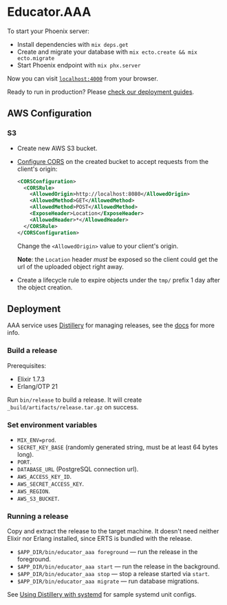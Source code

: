# Educator.AAA

To start your Phoenix server:

  * Install dependencies with `mix deps.get`
  * Create and migrate your database with `mix ecto.create && mix ecto.migrate`
  * Start Phoenix endpoint with `mix phx.server`

Now you can visit [`localhost:4000`](http://localhost:4000) from your browser.

Ready to run in production? Please [check our deployment guides](http://www.phoenixframework.org/docs/deployment).

## AWS Configuration

### S3

* Create new AWS S3 bucket.
* [Configure CORS](https://docs.aws.amazon.com/AmazonS3/latest/dev/cors.html) on the
  created bucket to accept requests from the client's origin:

   ``` xml
   <CORSConfiguration>
     <CORSRule>
       <AllowedOrigin>http://localhost:8080</AllowedOrigin>
       <AllowedMethod>GET</AllowedMethod>
       <AllowedMethod>POST</AllowedMethod>
       <ExposeHeader>Location</ExposeHeader>
       <AllowedHeader>*</AllowedHeader>
     </CORSRule>
   </CORSConfiguration>
   ```

    Change the `<AllowedOrigin>` value to your client's origin.

   **Note**: the `Location` header *must* be exposed so the client could get the url
   of the uploaded object right away.
* Create a lifecycle rule to expire objects under the `tmp/` prefix 1 day after the object creation.

## Deployment

AAA service uses [Distillery](https://hex.pm/packages/distillery) for managing
releases, see the [docs](https://hexdocs.pm/distillery/) for more info.

### Build a release

Prerequisites:

* Elixir 1.7.3
* Erlang/OTP 21

Run `bin/release` to build a release. It will create
`_build/artifacts/release.tar.gz` on success.

### Set environment variables

* `MIX_ENV=prod`.
* `SECRET_KEY_BASE` (randomly generated string, must be at least 64 bytes long).
* `PORT`.
* `DATABASE_URL` (PostgreSQL connection url).
* `AWS_ACCESS_KEY_ID`.
* `AWS_SECRET_ACCESS_KEY`.
* `AWS_REGION`.
* `AWS_S3_BUCKET`.

### Running a release

Copy and extract the release to the target machine. It doesn't need neither Elixir nor
Erlang installed, since ERTS is bundled with the release.

* `$APP_DIR/bin/educator_aaa foreground` &mdash; run the release in the
  foreground.
* `$APP_DIR/bin/educator_aaa start` &mdash; run the release in the background.
* `$APP_DIR/bin/educator_aaa stop` &mdash; stop a release started via `start`.
* `$APP_DIR/bin/educator_aaa migrate` &mdash; run database migrations.

See [Using Distillery with systemd](https://hexdocs.pm/distillery/guides/systemd.html)
for sample systemd unit configs.

